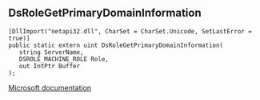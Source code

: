 ## DsRoleGetPrimaryDomainInformation

```
[DllImport("netapi32.dll", CharSet = CharSet.Unicode, SetLastError = true)]
public static extern uint DsRoleGetPrimaryDomainInformation(
   string ServerName,
   DSROLE_MACHINE_ROLE Role,
   out IntPtr Buffer
);
```

[Microsoft documentation](https://docs.microsoft.com/en-us/windows/win32/api/dsgetdc/nf-dsgetdc-dsrolegetprimarydomaininformation)

